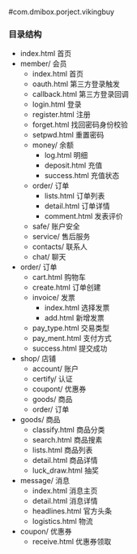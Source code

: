 #com.dmibox.porject.vikingbuy

### 目录结构
- index.html 首页
- member/ 会员
  - index.html 首页
  - oauth.html 第三方登录触发
  - callback.html 第三方登录回调
  - login.html 登录
  - register.html 注册
  - forget.html 找回密码身份校验
  - setpwd.html 重置密码
  - money/ 余额
    - log.html 明细
    - deposit.html 充值
    - success.html 充值状态
  - order/ 订单
    - lists.html 订单列表
    - detail.html 订单详情
    - comment.html 发表评价
  - safe/ 账户安全
  - service/ 售后服务
  - contacts/ 联系人
  - chat/ 聊天
- order/ 订单
  - cart.html 购物车
  - create.html 订单创建
  - invoice/ 发票
    - index.html 选择发票
    - add.html 新增发票
  - pay_type.html 交易类型
  - pay_ment.html 支付方式
  - success.html 提交成功
- shop/ 店铺
	- account/ 账户
	- certify/ 认证
	- coupont/ 优惠券
	- goods/ 商品
	- order/ 订单
- goods/ 商品
	- classify.html 商品分类
	- search.html 商品搜素
	- lists.html 商品列表
	- detail.html 商品详情
	- luck_draw.html 抽奖
- message/ 消息
	- index.html 消息主页
	- detail.html 消息详情
	- headlines.html 官方头条
	- logistics.html 物流
- coupon/ 优惠券
	- receive.html 优惠券领取